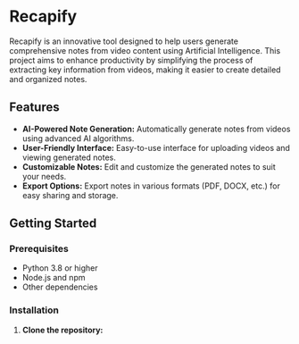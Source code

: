 # Recapify

Recapify is an innovative tool designed to help users generate comprehensive notes from video content using Artificial Intelligence. This project aims to enhance productivity by simplifying the process of extracting key information from videos, making it easier to create detailed and organized notes.

## Features

- **AI-Powered Note Generation:** Automatically generate notes from videos using advanced AI algorithms.
- **User-Friendly Interface:** Easy-to-use interface for uploading videos and viewing generated notes.
- **Customizable Notes:** Edit and customize the generated notes to suit your needs.
- **Export Options:** Export notes in various formats (PDF, DOCX, etc.) for easy sharing and storage.

## Getting Started

### Prerequisites

- Python 3.8 or higher
- Node.js and npm
- Other dependencies

### Installation

1. **Clone the repository:**
